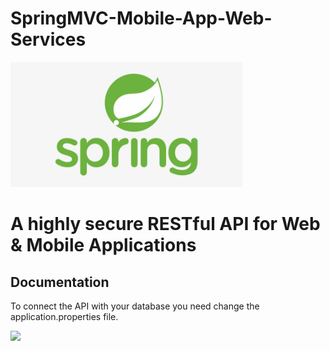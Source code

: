 # SpringMVC-Mobile-App-Web-Services
<img src="images/spring-logo.png"  height="200" >

# A highly secure RESTful API for Web & Mobile Applications

## Documentation
To connect the API with your database you need change the application.properties file.<br>

![](https://github.com/rajsingha/SpringMVC-Mobile-App-Web-Services/blob/master/src/main/resources/application.properties)
